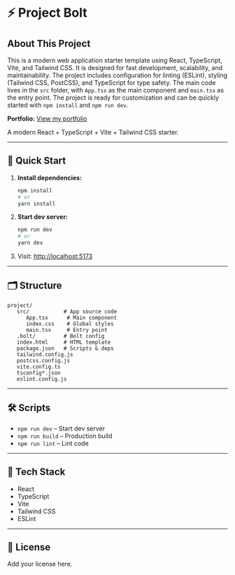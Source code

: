 
# ⚡ Project Bolt

## About This Project


This is a modern web application starter template using React, TypeScript, Vite, and Tailwind CSS. It is designed for fast development, scalability, and maintainability. The project includes configuration for linting (ESLint), styling (Tailwind CSS, PostCSS), and TypeScript for type safety. The main code lives in the `src` folder, with `App.tsx` as the main component and `main.tsx` as the entry point. The project is ready for customization and can be quickly started with `npm install` and `npm run dev`.

**Portfolio:** [View my portfolio](https://your-portfolio-link.com)

A modern React + TypeScript + Vite + Tailwind CSS starter.

---

## 🚀 Quick Start

1. **Install dependencies:**
    ```sh
    npm install
    # or
    yarn install
    ```
2. **Start dev server:**
    ```sh
    npm run dev
    # or
    yarn dev
    ```
3. Visit: [http://localhost:5173](http://localhost:5173)

---

## 🗂️ Structure

```
project/
   src/           # App source code
      App.tsx      # Main component
      index.css    # Global styles
      main.tsx     # Entry point
   .bolt/         # Bolt config
   index.html     # HTML template
   package.json   # Scripts & deps
   tailwind.config.js
   postcss.config.js
   vite.config.ts
   tsconfig*.json
   eslint.config.js
```

---

## 🛠️ Scripts

- `npm run dev` – Start dev server
- `npm run build` – Production build
- `npm run lint` – Lint code

---

## 🧩 Tech Stack

- React
- TypeScript
- Vite
- Tailwind CSS
- ESLint

---

## 📄 License

Add your license here.
